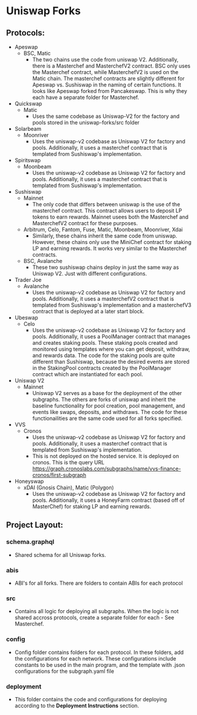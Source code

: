 # Uniswap Forks

## Protocols:

- Apeswap
  - BSC, Matic
    - The two chains use the code from uniswap V2. Additionally, there is a Masterchef and MasterchefV2 contract. BSC only uses the Masterchef contract, while MasterchefV2 is used on the Matic chain. The masterchef contracts are slightly different for Apeswap vs. Sushiswap in the naming of certain functions. It looks like Apeswap forked from Pancakeswap. This is why they each have a separate folder for Masterchef.
- Quickswap
  - Matic
    - Uses the same codebase as Uniswap-V2 for the factory and pools stored in the uniswap-forks/src folder
- Solarbeam
  - Moonriver
    - Uses the uniswap-v2 codebase as Uniswap V2 for factory and pools. Additionally, it uses a masterchef contract that is templated from Sushiswap's implementation.
- Spiritswap
  - Moonbeam
    - Uses the uniswap-v2 codebase as Uniswap V2 for factory and pools. Additionally, it uses a masterchef contract that is templated from Sushiswap's implementation.
- Sushiswap
  - Mainnet
    - The only code that differs between uniswap is the use of the masterchef contract. This contract allows users to deposit LP tokens to earn rewards. Mainnet usees both the Masterchef and MasterchefV2 contract for these purposes.
  - Arbitrum, Celo, Fantom, Fuse, Matic, Moonbeam, Moonriver, Xdai
    - Similarly, these chains inherit the same code from uniswap. However, these chains only use the MiniChef contract for staking LP and earning rewards. It works very similar to the Masterchef contracts.
  - BSC, Avalanche
    - These two sushiswap chains deploy in just the same way as Uniswap V2. Just with different configurations.
- Trader Joe
  - Avalanche
    - Uses the uniswap-v2 codebase as Uniswap V2 for factory and pools. Additionally, it uses a masterchefV2 contract that is templated from Sushiswap's implementation and a masterchefV3 contract that is deployed at a later start block.
- Ubeswap
  - Celo
    - Uses the uniswap-v2 codebase as Uniswap V2 for factory and pools. Additionally, it uses a PoolManager contract that manages and creates staking pools. These staking pools created and monitored using templates where you can get deposit, withdraw, and rewards data. The code for the staking pools are quite different than Sushiswap, because the desired events are stored in the StakingPool contracts created by the PoolManager contract which are instantiated for each pool.
- Uniswap V2
  - Mainnet
    - Uniswap V2 serves as a base for the deployment of the other subgraphs. The others are forks of uniswap and inherit the baseline functionality for pool creation, pool management, and events like swaps, deposits, and withdraws. The code for these functionailities are the same code used for all forks specified.
- VVS
  - Cronos
    - Uses the uniswap-v2 codebase as Uniswap V2 for factory and pools. Additionally, it uses a masterchef contract that is templated from Sushiswap's implementation.
    - This is not deployed on the hosted service. It is deployed on cronos. This is the query URL https://graph.cronoslabs.com/subgraphs/name/vvs-finance-cronos/first-subgraph
- Honeyswap
  - xDAI (Gnosis Chain), Matic (Polygon)
    - Uses the uniswap-v2 codebase as Uniswap V2 for factory and pools. Additionally, it uses a HoneyFarm contract (based off of MasterChef) for staking LP and earning rewards.

## Project Layout:

### schema.graphql

- Shared schema for all Uniswap forks.

### abis

- ABI's for all forks. There are folders to contain ABIs for each protocol

### src

- Contains all logic for deploying all subgraphs. When the logic is not shared accross protocols, create a separate folder for each - See Masterchef.

### config

- Config folder contains folders for each protocol. In these folders, add the configurations for each network. These configurations include constants to be used in the main program, and the template with .json configurations for the subgraph.yaml file

### deployment

- This folder contains the code and configurations for deploying according to the **Deployment Instructions** section.
